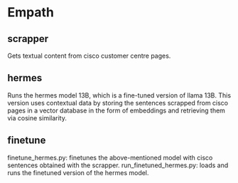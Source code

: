 # Empath

## scrapper

Gets <body>  textual content from cisco customer centre pages.

## hermes

Runs the hermes model 13B, which is a fine-tuned version of llama 13B. 
This version uses contextual data by storing the sentences scrapped from cisco pages in a vector database in the form of embeddings and retrieving them via cosine similarity.

## finetune

finetune_hermes.py: finetunes the above-mentioned model with cisco sentences obtained with the scrapper.
run_finetuned_hermes.py: loads and runs the finetuned version of the hermes model.
